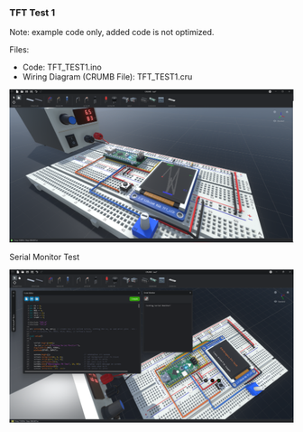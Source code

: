 ### TFT Test 1

Note: example code only, added code is not optimized.

Files:

* Code: TFT_TEST1.ino
* Wiring Diagram (CRUMB File): TFT_TEST1.cru

![1669839730030](images/ss-pong-game-iso.png)

Serial Monitor Test

![1669839730030](images/ss-serial-monitor-test.png)
